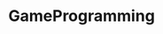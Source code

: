 # GameProgramming
<!DOCTYPE html>

<html>

<head>
    <style>
        #info {
            position: absolute;
            top: 0px;
            width: 100%;
            padding: 10px;
            text-align: center;
            color: #ffffff;
        }

        body {
            overflow: hidden;
        }
    </style>
</head>

<div id="info">hw0.js
    <br>
    <button id="toggle" style="width:20%">Toggle Turn</button>
</div>
<script src="https://threejs.org/build/three.min.js"></script>
<script src="https://threejs.org/examples/js/controls/OrbitControls.js"></script>
<script src="https://code.jquery.com/jquery-2.1.4.min.js"></script>

<body>
    <script>
        var camera, scene, renderer;
        var train, angle, time = 0;
        var turn = false;
        //var clock;

        init();
        animate();

        $('#toggle').click(
            function() {
                turn = !turn;
            }
        )

        function init() {

            scene = new THREE.Scene();

            //clock = new THREE.Clock();

            renderer = new THREE.WebGLRenderer();
            renderer.setSize(window.innerWidth, window.innerHeight);
            renderer.setClearColor(0x888888);
            document.body.appendChild(renderer.domElement);

            camera = new THREE.PerspectiveCamera(50, window.innerWidth / window.innerHeight, 1, 1000);
            camera.position.set(0, 300, 90);
            let controls = new THREE.OrbitControls(camera, renderer.domElement);

            train = new THREE.Group();
            let trainbody = new THREE.Mesh(new THREE.BoxGeometry(10, 10, 30), new THREE.MeshNormalMaterial());
            let chimney = new THREE.Mesh(new THREE.CylinderGeometry(4, 4, 20, 12), new THREE.MeshNormalMaterial());
            chimney.position.y = 5;
            chimney.position.z = -10;
            train.add(trainbody, chimney);
            train.position.set(50, 5, -25);
            scene.add(train);
            ////////////////////////////////////////////////////////////////
            var gridXZ = new THREE.GridHelper(200, 20, 'red', 'white');
            scene.add(gridXZ);
        }

        function animate() {
            var radius = 25,
                dis = -1;

            //train.position.set(radius * Math.cos(angle), 5, -radius * Math.sin(angle));
            //train.rotation.y = angle;

            //var dt = clock.getDelta();
            //if (turn) angle += 2 * 0.10472 * dt;
            if (time <= 200 && turn == true) {
                var x = train.position.x + (0.5 * dis);
                train.rotation.y = angle = 1.57079;
                train.position.set(x, 5, -25);
                time++;

            } else if (time <= 300 && time > 200 && turn == true) {
                train.position.set((radius * Math.cos(angle)) - 50, 5, -radius * Math.sin(angle));
                train.rotation.y = angle;
                angle += 0.031415926;
                time++;
            } else if (time <= 500 && time > 300 && turn == true) {
                var x = train.position.x - (0.5 * dis);
                train.rotation.y = angle = 4.71237;
                train.position.set(x, 5, 25);
                time++;
            } else if (time <= 600 && time > 500 && turn == true) {
                train.position.set((radius * Math.cos(angle)) + 50, 5, -radius * Math.sin(angle));
                train.rotation.y = angle;
                angle += 0.031415926;
                time++;
                console.log(angle);
            } else if (time > 600 && turn == true) {
                time = 0;
            }

            requestAnimationFrame(animate);
            renderer.render(scene, camera);

        }
    </script>
</body>

</html>
